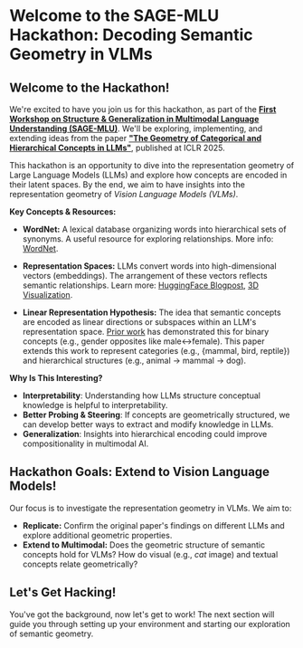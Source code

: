 # Welcome to the SAGE-MLU Hackathon: Decoding Semantic Geometry in VLMs

## Welcome to the Hackathon!

We're excited to have you join us for this hackathon, as part of the [**First Workshop on Structure & Generalization in Multimodal Language Understanding (SAGE-MLU)**](https://sites.google.com/view/sage-mlu-2025/home?authuser=0). We'll be exploring, implementing, and extending ideas from the paper [**"The Geometry of Categorical and Hierarchical Concepts in LLMs"**](https://arxiv.org/abs/2406.01506), published at ICLR 2025.

This hackathon is an opportunity to dive into the representation geometry of Large Language Models (LLMs) and explore how concepts are encoded in their latent spaces. By the end, we aim to have insights into the representation geometry of *Vision Language Models (VLMs)*.

**Key Concepts & Resources:**

*   **WordNet:** A lexical database organizing words into hierarchical sets of synonyms. A useful resource for exploring relationships. More info: [WordNet](https://wordnet.princeton.edu/).

*   **Representation Spaces:**  LLMs convert words into high-dimensional vectors (embeddings). The arrangement of these vectors reflects semantic relationships. Learn more: [HuggingFace Blogpost](https://huggingface.co/blog/getting-started-with-embeddings), [3D Visualization](https://tomhazledine.com/mapping-llm-embeddings-in-3d/).

*   **Linear Representation Hypothesis:**  The idea that semantic concepts are encoded as linear directions or subspaces within an LLM's representation space. [Prior work](https://arxiv.org/abs/2311.03658) has demonstrated this for binary concepts (e.g., gender opposites like male↔female). This paper extends this work to represent categories (e.g., {mammal, bird, reptile}) and hierarchical structures (e.g., animal → mammal → dog).

**Why Is This Interesting?**

* **Interpretability**: Understanding how LLMs structure conceptual knowledge is helpful to interpretability.
* **Better Probing & Steering**: If concepts are geometrically structured, we can develop better ways to extract and modify knowledge in LLMs.
* **Generalization**: Insights into hierarchical encoding could improve compositionality in multimodal AI.

## Hackathon Goals: Extend to Vision Language Models!

Our focus is to investigate the representation geometry in VLMs. We aim to:

*   **Replicate:**  Confirm the original paper's findings on different LLMs and explore additional geometric properties.
*   **Extend to Multimodal:**  Does the geometric structure of semantic concepts hold for VLMs? How do visual (e.g., *cat* image) and textual concepts relate geometrically?

## Let's Get Hacking!

You've got the background, now let's get to work! The next section will guide you through setting up your environment and starting our exploration of semantic geometry.